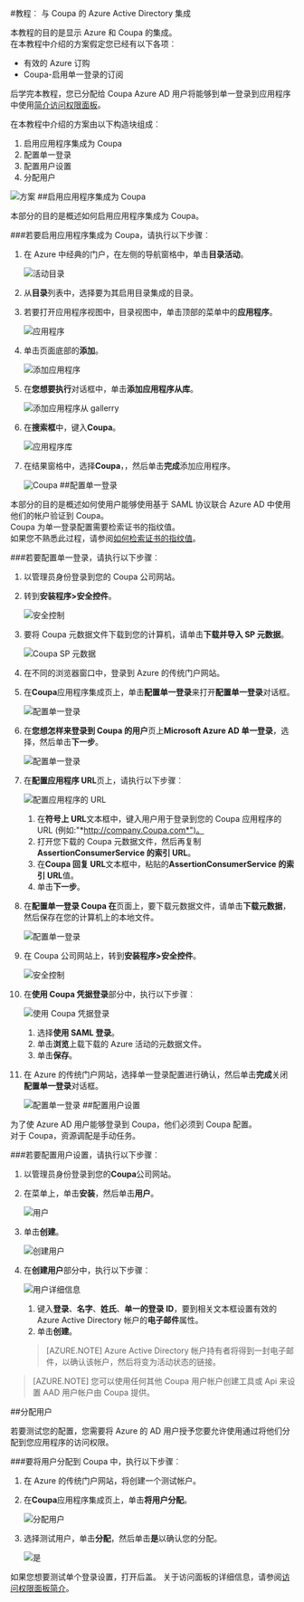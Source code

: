 <properties 
    pageTitle="教程︰ Azure Active Directory 集成与 Coupa |Microsoft Azure" 
    description="了解如何使用 Coupa Azure Active Directory 以启用单一登录、 自动化资源调配，以及更多 ！" 
    services="active-directory" 
    authors="jeevansd"  
    documentationCenter="na" 
    manager="femila"/>
<tags 
    ms.service="active-directory" 
    ms.devlang="na" 
    ms.topic="article" 
    ms.tgt_pltfrm="na" 
    ms.workload="identity" 
    ms.date="09/29/2016" 
    ms.author="jeedes" />

#<a name="tutorial-azure-active-directory-integration-with-coupa"></a>教程︰ 与 Coupa 的 Azure Active Directory 集成

本教程的目的是显示 Azure 和 Coupa 的集成。  
在本教程中介绍的方案假定您已经有以下各项︰

-   有效的 Azure 订购
-   Coupa-启用单一登录的订阅

后学完本教程，您已分配给 Coupa Azure AD 用户将能够到单一登录到应用程序中使用[简介访问权限面板](active-directory-saas-access-panel-introduction.md)。

在本教程中介绍的方案由以下构造块组成︰

1.  启用应用程序集成为 Coupa
2.  配置单一登录
3.  配置用户设置
4.  分配用户

![方案](./media/active-directory-saas-coupa-tutorial/IC791897.png "方案")
##<a name="enabling-the-application-integration-for-coupa"></a>启用应用程序集成为 Coupa

本部分的目的是概述如何启用应用程序集成为 Coupa。

###<a name="to-enable-the-application-integration-for-coupa-perform-the-following-steps"></a>若要启用应用程序集成为 Coupa，请执行以下步骤︰

1.  在 Azure 中经典的门户，在左侧的导航窗格中，单击**目录活动**。

    ![活动目录](./media/active-directory-saas-coupa-tutorial/IC700993.png "活动目录")

2.  从**目录**列表中，选择要为其启用目录集成的目录。

3.  若要打开应用程序视图中，目录视图中，单击顶部的菜单中的**应用程序**。

    ![应用程序](./media/active-directory-saas-coupa-tutorial/IC700994.png "应用程序")

4.  单击页面底部的**添加**。

    ![添加应用程序](./media/active-directory-saas-coupa-tutorial/IC749321.png "添加应用程序")

5.  在**您想要执行**对话框中，单击**添加应用程序从库**。

    ![添加应用程序从 gallerry](./media/active-directory-saas-coupa-tutorial/IC749322.png "添加应用程序从 gallerry")

6.  在**搜索框**中，键入**Coupa**。

    ![应用程序库](./media/active-directory-saas-coupa-tutorial/IC791898.png "应用程序库")

7.  在结果窗格中，选择**Coupa**，，然后单击**完成**添加应用程序。

    ![Coupa](./media/active-directory-saas-coupa-tutorial/IC791899.png "Coupa")
##<a name="configuring-single-sign-on"></a>配置单一登录

本部分的目的是概述如何使用户能够使用基于 SAML 协议联合 Azure AD 中使用他们的帐户验证到 Coupa。  
Coupa 为单一登录配置需要检索证书的指纹值。  
如果您不熟悉此过程，请参阅[如何检索证书的指纹值](http://youtu.be/YKQF266SAxI)。

###<a name="to-configure-single-sign-on-perform-the-following-steps"></a>若要配置单一登录，请执行以下步骤︰

1.  以管理员身份登录到您的 Coupa 公司网站。

2.  转到**安装程序\>安全控件**。

    ![安全控制](./media/active-directory-saas-coupa-tutorial/IC791900.png "安全控制")

3.  要将 Coupa 元数据文件下载到您的计算机，请单击**下载并导入 SP 元数据**。

    ![Coupa SP 元数据](./media/active-directory-saas-coupa-tutorial/IC791901.png "Coupa SP 元数据")

4.  在不同的浏览器窗口中，登录到 Azure 的传统门户网站。

5.  在**Coupa**应用程序集成页上，单击**配置单一登录**来打开**配置单一登录**对话框。

    ![配置单一登录](./media/active-directory-saas-coupa-tutorial/IC791902.png "配置单一登录")

6.  在**您想怎样来登录到 Coupa 的用户**页上**Microsoft Azure AD 单一登录**，选择，然后单击**下一步**。

    ![配置单一登录](./media/active-directory-saas-coupa-tutorial/IC791903.png "配置单一登录")

7.  在**配置应用程序 URL**页上，请执行以下步骤︰

    ![配置应用程序的 URL](./media/active-directory-saas-coupa-tutorial/IC791904.png "配置应用程序的 URL")

    1.  在**符号上 URL**文本框中，键入用户用于登录到您的 Coupa 应用程序的 URL (例如:"*http://company.Coupa.com*")。
    2.  打开您下载的 Coupa 元数据文件，然后再复制**AssertionConsumerService 的索引 URL**。
    3.  在**Coupa 回复 URL**文本框中，粘贴的**AssertionConsumerService 的索引 URL**值。
    4.  单击**下一步**。

8.  在**配置单一登录 Coupa 在**页面上，要下载元数据文件，请单击**下载元数据**，然后保存在您的计算机上的本地文件。

    ![配置单一登录](./media/active-directory-saas-coupa-tutorial/IC791905.png "配置单一登录")

9.  在 Coupa 公司网站上，转到**安装程序\>安全控件**。

    ![安全控制](./media/active-directory-saas-coupa-tutorial/IC791900.png "安全控制")

10. 在**使用 Coupa 凭据登录**部分中，执行以下步骤︰

    ![使用 Coupa 凭据登录](./media/active-directory-saas-coupa-tutorial/IC791906.png "使用 Coupa 凭据登录")

    1.  选择**使用 SAML 登录**。
    2.  单击**浏览**上载下载的 Azure 活动的元数据文件。
    3.  单击**保存**。

11. 在 Azure 的传统门户网站，选择单一登录配置进行确认，然后单击**完成**关闭**配置单一登录**对话框。

    ![配置单一登录](./media/active-directory-saas-coupa-tutorial/IC791907.png "配置单一登录")
##<a name="configuring-user-provisioning"></a>配置用户设置

为了使 Azure AD 用户能够登录到 Coupa，他们必须到 Coupa 配置。  
对于 Coupa，资源调配是手动任务。

###<a name="to-configure-user-provisioning-perform-the-following-steps"></a>若要配置用户设置，请执行以下步骤︰

1.  以管理员身份登录到您的**Coupa**公司网站。

2.  在菜单上，单击**安装**，然后单击**用户**。

    ![用户](./media/active-directory-saas-coupa-tutorial/IC791908.png "用户")

3.  单击**创建**。

    ![创建用户](./media/active-directory-saas-coupa-tutorial/IC791909.png "创建用户")

4.  在**创建用户**部分中，执行以下步骤︰

    ![用户详细信息](./media/active-directory-saas-coupa-tutorial/IC791910.png "用户详细信息")

    1.  键入**登录**、**名字**、**姓氏**、**单一的登录 ID**，要到相关文本框设置有效的 Azure Active Directory 帐户的**电子邮件**属性。
    2.  单击**创建**。

    >[AZURE.NOTE] Azure Active Directory 帐户持有者将得到一封电子邮件，以确认该帐户，然后将变为活动状态的链接。

>[AZURE.NOTE] 您可以使用任何其他 Coupa 用户帐户创建工具或 Api 来设置 AAD 用户帐户由 Coupa 提供。

##<a name="assigning-users"></a>分配用户

若要测试您的配置，您需要将 Azure 的 AD 用户授予您要允许使用通过将他们分配到您应用程序的访问权限。

###<a name="to-assign-users-to-coupa-perform-the-following-steps"></a>要将用户分配到 Coupa 中，执行以下步骤︰

1.  在 Azure 的传统门户网站，将创建一个测试帐户。

2.  在**Coupa**应用程序集成页上，单击**将用户分配**。

    ![分配用户](./media/active-directory-saas-coupa-tutorial/IC791911.png "分配用户")

3.  选择测试用户，单击**分配**，然后单击**是**以确认您的分配。

    ![是](./media/active-directory-saas-coupa-tutorial/IC767830.png "是")

如果您想要测试单个登录设置，打开后盖。 关于访问面板的详细信息，请参阅[访问权限面板简介](active-directory-saas-access-panel-introduction.md)。
